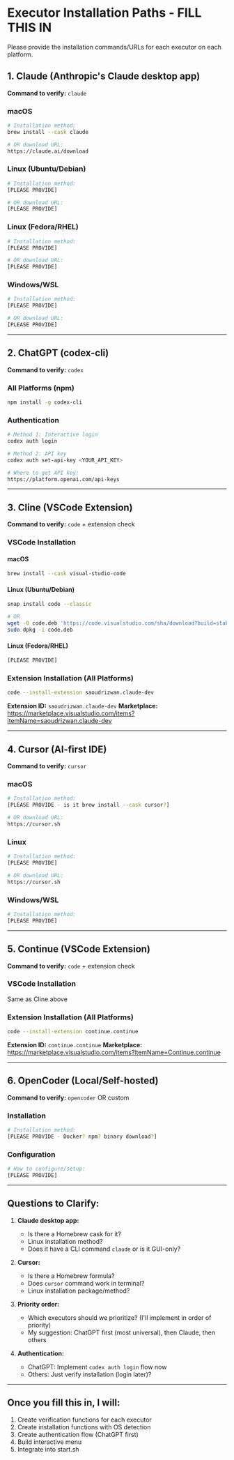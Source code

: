 # Executor Installation Paths - FILL THIS IN

Please provide the installation commands/URLs for each executor on each platform.

## 1. Claude (Anthropic's Claude desktop app)
**Command to verify:** `claude`

### macOS
```bash
# Installation method:
brew install --cask claude

# OR download URL:
https://claude.ai/download
```

### Linux (Ubuntu/Debian)
```bash
# Installation method:
[PLEASE PROVIDE]

# OR download URL:
[PLEASE PROVIDE]
```

### Linux (Fedora/RHEL)
```bash
# Installation method:
[PLEASE PROVIDE]

# OR download URL:
[PLEASE PROVIDE]
```

### Windows/WSL
```bash
# Installation method:
[PLEASE PROVIDE]

# OR download URL:
[PLEASE PROVIDE]
```

---

## 2. ChatGPT (codex-cli)
**Command to verify:** `codex`

### All Platforms (npm)
```bash
npm install -g codex-cli
```

### Authentication
```bash
# Method 1: Interactive login
codex auth login

# Method 2: API key
codex auth set-api-key <YOUR_API_KEY>

# Where to get API key:
https://platform.openai.com/api-keys
```

---

## 3. Cline (VSCode Extension)
**Command to verify:** `code` + extension check

### VSCode Installation
#### macOS
```bash
brew install --cask visual-studio-code
```

#### Linux (Ubuntu/Debian)
```bash
snap install code --classic

# OR
wget -O code.deb 'https://code.visualstudio.com/sha/download?build=stable&os=linux-deb-x64'
sudo dpkg -i code.deb
```

#### Linux (Fedora/RHEL)
```bash
[PLEASE PROVIDE]
```

### Extension Installation (All Platforms)
```bash
code --install-extension saoudrizwan.claude-dev
```

**Extension ID:** `saoudrizwan.claude-dev`
**Marketplace:** https://marketplace.visualstudio.com/items?itemName=saoudrizwan.claude-dev

---

## 4. Cursor (AI-first IDE)
**Command to verify:** `cursor`

### macOS
```bash
# Installation method:
[PLEASE PROVIDE - is it brew install --cask cursor?]

# OR download URL:
https://cursor.sh
```

### Linux
```bash
# Installation method:
[PLEASE PROVIDE]

# OR download URL:
https://cursor.sh
```

### Windows/WSL
```bash
# Installation method:
[PLEASE PROVIDE]
```

---

## 5. Continue (VSCode Extension)
**Command to verify:** `code` + extension check

### VSCode Installation
Same as Cline above

### Extension Installation (All Platforms)
```bash
code --install-extension continue.continue
```

**Extension ID:** `continue.continue`
**Marketplace:** https://marketplace.visualstudio.com/items?itemName=Continue.continue

---

## 6. OpenCoder (Local/Self-hosted)
**Command to verify:** `opencoder` OR custom

### Installation
```bash
# Installation method:
[PLEASE PROVIDE - Docker? npm? binary download?]
```

### Configuration
```bash
# How to configure/setup:
[PLEASE PROVIDE]
```

---

## Questions to Clarify:

1. **Claude desktop app:**
   - Is there a Homebrew cask for it?
   - Linux installation method?
   - Does it have a CLI command `claude` or is it GUI-only?

2. **Cursor:**
   - Is there a Homebrew formula?
   - Does `cursor` command work in terminal?
   - Linux installation package/method?

3. **Priority order:**
   - Which executors should we prioritize? (I'll implement in order of priority)
   - My suggestion: ChatGPT first (most universal), then Claude, then others

4. **Authentication:**
   - ChatGPT: Implement `codex auth login` flow now
   - Others: Just verify installation (login later)?

---

## Once you fill this in, I will:
1. Create verification functions for each executor
2. Create installation functions with OS detection
3. Create authentication flow (ChatGPT first)
4. Build interactive menu
5. Integrate into start.sh
